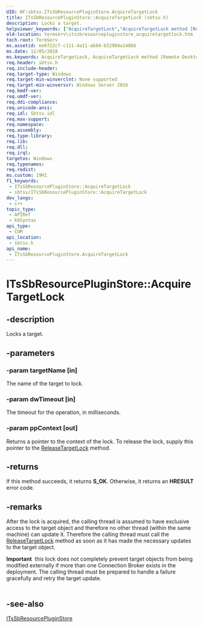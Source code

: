 ```yaml
---
UID: NF:sbtsv.ITsSbResourcePluginStore.AcquireTargetLock
title: ITsSbResourcePluginStore::AcquireTargetLock (sbtsv.h)
description: Locks a target.
helpviewer_keywords: ["AcquireTargetLock","AcquireTargetLock method [Remote Desktop Services]","AcquireTargetLock method [Remote Desktop Services]","ITsSbResourcePluginStore interface","ITsSbResourcePluginStore interface [Remote Desktop Services]","AcquireTargetLock method","ITsSbResourcePluginStore.AcquireTargetLock","ITsSbResourcePluginStore::AcquireTargetLock","sbtsv/ITsSbResourcePluginStore::AcquireTargetLock","termserv.itssbresourcepluginstore_acquiretargetlock"]
old-location: termserv\itssbresourcepluginstore_acquiretargetlock.htm
tech.root: TermServ
ms.assetid: ee6f22cf-c111-4a11-ab84-b52904a148b6
ms.date: 12/05/2018
ms.keywords: AcquireTargetLock, AcquireTargetLock method [Remote Desktop Services], AcquireTargetLock method [Remote Desktop Services],ITsSbResourcePluginStore interface, ITsSbResourcePluginStore interface [Remote Desktop Services],AcquireTargetLock method, ITsSbResourcePluginStore.AcquireTargetLock, ITsSbResourcePluginStore::AcquireTargetLock, sbtsv/ITsSbResourcePluginStore::AcquireTargetLock, termserv.itssbresourcepluginstore_acquiretargetlock
req.header: sbtsv.h
req.include-header: 
req.target-type: Windows
req.target-min-winverclnt: None supported
req.target-min-winversvr: Windows Server 2016
req.kmdf-ver: 
req.umdf-ver: 
req.ddi-compliance: 
req.unicode-ansi: 
req.idl: Sbtsv.idl
req.max-support: 
req.namespace: 
req.assembly: 
req.type-library: 
req.lib: 
req.dll: 
req.irql: 
targetos: Windows
req.typenames: 
req.redist: 
ms.custom: 19H1
f1_keywords:
 - ITsSbResourcePluginStore::AcquireTargetLock
 - sbtsv/ITsSbResourcePluginStore::AcquireTargetLock
dev_langs:
 - c++
topic_type:
 - APIRef
 - kbSyntax
api_type:
 - COM
api_location:
 - sbtsv.h
api_name:
 - ITsSbResourcePluginStore.AcquireTargetLock
---
```


# ITsSbResourcePluginStore::AcquireTargetLock


## -description

Locks a target.

## -parameters

### -param targetName [in]

The name of the target to lock.

### -param dwTimeout [in]

The timeout for the operation, in milliseconds.

### -param ppContext [out]

Returns a pointer to the context of the lock. To release the lock, supply this pointer to the <a href="/windows/desktop/api/sbtsv/nf-sbtsv-itssbresourcepluginstore-releasetargetlock">ReleaseTargetLock</a> method.

## -returns

If this method succeeds, it returns <b>S_OK</b>. Otherwise, it returns an <b>HRESULT</b> error code.

## -remarks

After the lock is acquired, the calling thread is assumed to have exclusive access to the target object and therefore no other thread (within the same machine) can update it. Therefore the calling thread must call the <a href="/windows/desktop/api/sbtsv/nf-sbtsv-itssbresourcepluginstore-releasetargetlock">ReleaseTargetLock</a> method as soon as it has made the necessary updates to the target object.

<div class="alert"><b>Important</b>  this lock does not completely prevent target objects from being modified externally if more than one Connection Broker exists in the deployment. The calling thread must be prepared to handle a failure gracefully and retry the target update.</div>
<div> </div>

## -see-also

<a href="/windows/desktop/api/sbtsv/nn-sbtsv-itssbresourcepluginstore">ITsSbResourcePluginStore</a>